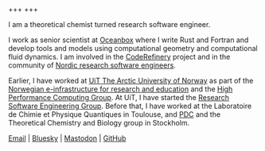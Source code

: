 +++
+++

I am a theoretical chemist turned research software engineer.

I work as senior scientist at [Oceanbox](https://oceanbox.io) where I write
Rust and Fortran and develop tools and models using computational geometry and
computational fluid dynamics.  I am involved in the
[CodeRefinery](https://coderefinery.org) project and in the community of
[Nordic research software engineers](https://nordic-rse.org/).

Earlier, I have worked
at [UiT The Arctic University of Norway](https://uit.no)
as part of the [Norwegian e-infrastructure for research and education](https://sigma2.no)
and the [High Performance Computing Group](https://hpc.uit.no).
At UiT,
I have started the  [Research Software Engineering Group](https://research-software.uit.no).
Before that, I have worked
at the Laboratoire de Chimie et Physique Quantiques in
Toulouse, and [PDC](https://www.pdc.kth.se) and the Theoretical Chemistry and
Biology group in Stockholm.

[Email](mailto:firstname@radovan.xyz)
|
[Bluesky](https://bsky.app/profile/radovan.xyz)
|
<a rel="me" href="https://fosstodon.org/@radovan">Mastodon</a>
|
[GitHub](https://github.com/bast)
